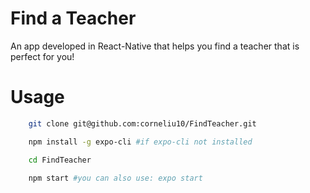 # Find a Teacher

An app developed in React-Native that helps you find a teacher that is perfect for you!

# Usage

```bash
    git clone git@github.com:corneliu10/FindTeacher.git

    npm install -g expo-cli #if expo-cli not installed

    cd FindTeacher

    npm start #you can also use: expo start
```
